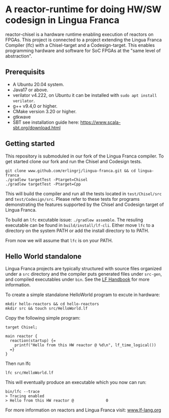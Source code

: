 A reactor-runtime for doing HW/SW codesign in Lingua Franca
=======================

reactor-chisel is a hardware runtime enabling execution of reactors on FPGAs.
This project is connected to a project extending the Lingua Franca Compiler
(lfc) with a Chisel-target and a Codesign-target. This enables programming
hardware and software for SoC FPGAs at the "same level of abstraction".


## Prerequisits
- A Ubuntu 20.04 system.
- Java17 or above.
- verilator v4.222,  on Ubuntu it can be installed with `sudo apt install verilator`.
- g++ v9.4,0 or higher.
- CMake version 3.20 or higher.
- gtkwave
- SBT see installation guide here: https://www.scala-sbt.org/download.html

## Getting started
This repository is submoduled in our fork of the Lingua Franca compiler. To get
started clone our fork and run the Chisel and Codesign tests.
```
git clone www.github.com/erlingrj/lingua-franca.git && cd lingua-franca
./gradlew targetTest -Ptarget=Chisel
./gradlew targetTest -Ptarget=Cpp
```

This will build the compiler and run all the tests located in `test/Chisel/src`
and `test/Codesign/src`. Please refer to these tests for programs demonstrating
the features supported by the Chisel and Codesign target of Lingua Franca.

To build an `lfc` excutable issue: `./gradlew assemble`. The resuling executable
can be found in `build/install/lf-cli`. Either move `lfc` to a directory on the
system PATH or add the install directory to to PATH. 

From now we will assume that `lfc` is on your PATH.

## Hello World standalone
Lingua Franca projects are typically structured with source files organized
under a `src` directory and the compiler puts generated files under `src-gen`,
and compiled executables under `bin`. See the [LF
Handbook](https://www.lf-lang.org/docs/handbook/a-first-reactor/?target=c#structure-of-an-lf-project)
for more information.

To create a simple standalone HelloWorld program to excute in hardware:
```
mkdir hello-reactors && cd hello-reactors
mkdir src && touch src/HelloWorld.lf
```

Copy the following simple program:
```
target Chisel;

main reactor {
  reaction(startup) {=
    printf("Hello from this HW reactor @ %d\n", lf_time_logical())
  =}
}
```

Then run lfc

```
lfc src/HelloWorld.lf
```

This will eventually produce an executable which you now can run:
```
bin/lfc --trace
> Tracing enabled
> Hello from this HW reactor @              0
```


For more information on reactors and Lingua Franca visit: www.lf-lang.org
